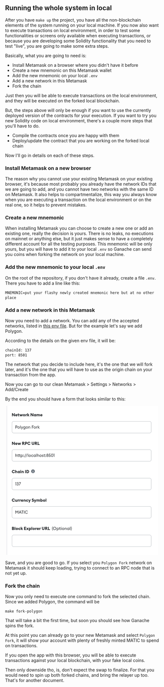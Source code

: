
## Running the whole system in local

After you have `make up` the project, you have all the non-blockchain elements of the system running on
your local machine. If you now also want to execute transactions on local environment, in order to test
some functionalities or screens only available when executing transactions, or because you are developing
some Solidity functionality that you need to test "live", you are going to make some extra steps.

Basically, what you are going to need is:
- Install Metamask on a browser where you didn't have it before
- Create a new mnemonic on this Metamask wallet
- Add the new mnemonic on your local `.env`
- Add a new network in this Metamask
- Fork the chain

Just then you will be able to execute transactions on the local environment, and they will be executed
on the forked local blockchain.

But, the steps above will only be enough if you want to use the currently deployed version of the contracts
for your execution. If you want to try you new Solidity code on local environment, there's a couple more steps
that you'll have to do.

- Compile the contracts once you are happy with them
- Deploy/update the contract that you are working on the forked local chain

Now I'll go in details on each of these steps.

### Install Metamask on a new browser
The reason why you cannot use your existing Metamask on your existing browser, it's because most probably
you already have the network IDs that we are going to add, and you cannot have two networks with the
same ID on Metamask. It also helps to compartmentalize, this way you always know when you are executing
a transaction on the local environment or on the real one, so it helps to prevent mistakes.

### Create a new mnemonic
When installing Metamask you can choose to create a new one or add an existing one, really the decision is
yours. There is no leaks, no executions on mainnet or anything else, but it just makes sense to have a
completely different account for all the testing purposes. This mnemonic will be only yours, but you will
have to add it to your local `.env` so Ganache can send you coins when forking the network on your local machine.

### Add the new mnemonic to your local `.env`
On the root of the repository, if you don't have it already, create a file `.env`.
There you have to add a line like this:
```shell
MNEMONIC=put your flashy newly created mnemonic here but at no other place
```

### Add a new network in this Metamask
Now you need to add a network. You can add any of the accepted networks, listed in
[this env file](https://github.com/SwidgeTeam/swidge/blob/master/env/default/networks.env).
But for the example let's say we add Polygon.

According to the details on the given env file, it will be:
```
chainId: 137
port: 8501
```

The network that you decide to include here, it's the one that we will fork later, and it's the one that
you will have to use as the origin chain on your transaction from the app.

Now you can go to our clean Metamask > Settings > Networks > Add/Create

By the end you should have a form that looks similar to this:

<div style="text-align: center;">

![img.png](assets/add_network.png)

</div>

Save, and you are good to go. If you select you `Polygon Fork` network on Metamask it should keep loading,
trying to connect to an RPC node that is not yet up.

### Fork the chain
Now you only need to execute one command to fork the selected chain. Since we added Polygon, the command will be

```shell
make fork-polygon
```

That will take a bit the first time, but soon you should see how Ganache spins the fork.

At this point you can already go to your new Metamask and select `Polygon Fork`, it will show your account
with plenty of freshly minted MATIC to spend on transactions.

If you open the app with this browser, you will be able to execute transactions against your local blockchain,
with your fake local coins.

Then only downside tho, is, don't expect the swap to finalize. For that you would need to spin up both forked
chains, and bring the relayer up too. That's for another document.

